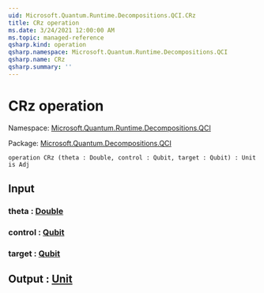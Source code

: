 ```yaml
---
uid: Microsoft.Quantum.Runtime.Decompositions.QCI.CRz
title: CRz operation
ms.date: 3/24/2021 12:00:00 AM
ms.topic: managed-reference
qsharp.kind: operation
qsharp.namespace: Microsoft.Quantum.Runtime.Decompositions.QCI
qsharp.name: CRz
qsharp.summary: ''
---
```


# CRz operation

Namespace: [Microsoft.Quantum.Runtime.Decompositions.QCI](xref:Microsoft.Quantum.Runtime.Decompositions.QCI)

Package: [Microsoft.Quantum.Decompositions.QCI](https://nuget.org/packages/Microsoft.Quantum.Decompositions.QCI)




```qsharp
operation CRz (theta : Double, control : Qubit, target : Qubit) : Unit is Adj
```


## Input

### theta : [Double](xref:microsoft.quantum.lang-ref.double)




### control : [Qubit](xref:microsoft.quantum.lang-ref.qubit)




### target : [Qubit](xref:microsoft.quantum.lang-ref.qubit)





## Output : [Unit](xref:microsoft.quantum.lang-ref.unit)

